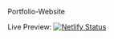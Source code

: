 Portfolio-Website

Live Preview: [![Netlify Status](https://api.netlify.com/api/v1/badges/da70fdfa-c582-45dd-a1f9-f795d5e7c9d0/deploy-status)](https://app.netlify.com/sites/mustafa-kapadia/deploys)
